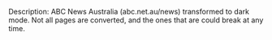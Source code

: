 Description:
ABC News Australia (abc.net.au/news) transformed to dark mode. Not all pages are converted, and the ones that are could break at any time.
